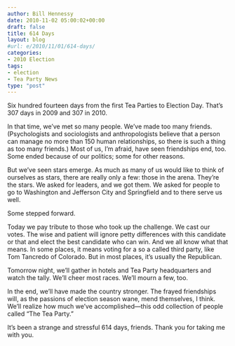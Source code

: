 ```yaml
---
author: Bill Hennessy
date: 2010-11-02 05:00:02+00:00
draft: false
title: 614 Days
layout: blog
#url: e/2010/11/01/614-days/
categories:
- 2010 Election
tags:
- election
- Tea Party News
type: "post"
---
```


Six hundred fourteen days from the first Tea Parties to Election Day. That’s 307 days in 2009 and 307 in 2010.

 

In that time, we’ve met so many people. We’ve made too many friends. (Psychologists and sociologists and anthropologists believe that a person can manage no more than 150 human relationships, so there is such a thing as too many friends.) Most of us, I’m afraid, have seen friendships end, too. Some ended because of our politics; some for other reasons. 

 

But we’ve seen stars emerge. As much as many of us would like to think of ourselves as stars, there are really only a few: those in the arena. They’re the stars. We asked for leaders, and we got them. We asked for people to go to Washington and Jefferson City and Springfield and to there serve us well.

 

Some stepped forward. 

 

Today we pay tribute to those who took up the challenge. We cast our votes. The wise and patient will ignore petty differences with this candidate or that and elect the best candidate who can win. And we all know what that means. In some places, it means voting for a so a called third party, like Tom Tancredo of Colorado. But in most places, it’s usually the Republican.

 

Tomorrow night, we’ll gather in hotels and Tea Party headquarters and watch the tally. We’ll cheer most races. We’ll mourn a few, too.

 

In the end, we’ll have made the country stronger. The frayed friendships will, as the passions of election season wane, mend themselves, I think. We’ll realize how much we’ve accomplished—this odd collection of people called “The Tea Party.”

 

It’s been a strange and stressful 614 days, friends. Thank you for taking me with you.
